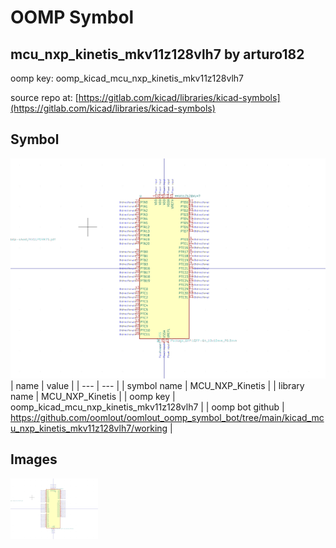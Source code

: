 # OOMP Symbol  
## mcu_nxp_kinetis_mkv11z128vlh7  by arturo182  
  
oomp key: oomp_kicad_mcu_nxp_kinetis_mkv11z128vlh7  
  
source repo at: [https://gitlab.com/kicad/libraries/kicad-symbols](https://gitlab.com/kicad/libraries/kicad-symbols)  
## Symbol  
  
[![working.png](working_600.png)](working.png)  
| name | value | 
| --- | --- | 
| symbol name | MCU_NXP_Kinetis | 
| library name | MCU_NXP_Kinetis | 
| oomp key | oomp_kicad_mcu_nxp_kinetis_mkv11z128vlh7 | 
| oomp bot github | https://github.com/oomlout/oomlout_oomp_symbol_bot/tree/main/kicad_mcu_nxp_kinetis_mkv11z128vlh7/working | 
## Images  
  
[![working.png](working_140.png)](working.png)  
